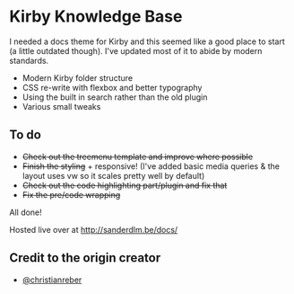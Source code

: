 # Kirby Knowledge Base

I needed a docs theme for Kirby and this seemed like a good place to start (a little outdated though). I've updated most of it to abide by modern standards.

* Modern Kirby folder structure
* CSS re-write with flexbox and better typography
* Using the built in search rather than the old plugin
* Various small tweaks

## To do

* ~~Check out the treemenu template and improve where possible~~
* ~~Finish the styling~~ + responsive! (I've added basic media queries & the layout uses vw so it scales pretty well by default)
* ~~Check out the code highlighting part/plugin and fix that~~
* ~~Fix the pre/code wrapping~~

All done!

Hosted live over at http://sanderdlm.be/docs/


## Credit to the origin creator

* [@christianreber](http://twitter.com/christianreber)
